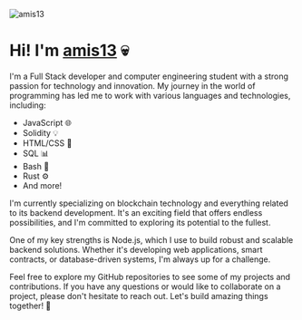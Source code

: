 ![amis13](https://pbs.twimg.com/profile_banners/240195013/1678865581/1500x500)

# Hi! I'm [amis13](https://amis13.github.io/) 💀

I'm a Full Stack developer and computer engineering student with a strong passion for technology and innovation. My journey in the world of programming has led me to work with various languages and technologies, including:

- JavaScript 🌐
- Solidity 💡
- HTML/CSS 🎨
- SQL 📊
- Bash 🚀
- Rust ⚙
- And more!

I'm currently specializing on blockchain technology and everything related to its backend development. It's an exciting field that offers endless possibilities, and I'm committed to exploring its potential to the fullest.

One of my key strengths is Node.js, which I use to build robust and scalable backend solutions. Whether it's developing web applications, smart contracts, or database-driven systems, I'm always up for a challenge.

Feel free to explore my GitHub repositories to see some of my projects and contributions. If you have any questions or would like to collaborate on a project, please don't hesitate to reach out. Let's build amazing things together! 🚀
